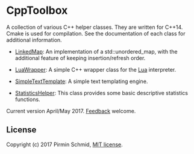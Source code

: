 CppToolbox
==========

A collection of various C++ helper classes. They are written for C++14. Cmake is used for compilation.
See the documentation of each class for additional information.

- [LinkedMap][linkedmap]: An implementation of a std::unordered_map, with the additional feature of keeping insertion/refresh order.

- [LuaWrapper][luawrapper]: A simple C++ wrapper class for the [Lua][lua] interpreter.

- [SimpleTextTemplate][simpletexttemplate]: A simple text templating engine.

- [StatisticsHelper][statisticshelper]: This class provides some basic descriptive statistics functions.

Current version April/May 2017.  [Feedback][feedback] welcome.


License
-------

Copyright (c) 2017 Pirmin Schmid, [MIT license][license].

[linkedmap]:LinkedMap
[luawrapper]:LuaWrapper
[simpletexttemplate]:SimpleTextTemplate
[statisticshelper]:StatisticsHelper
[lua]:https://www.lua.org
[license]:LICENSE
[feedback]:mailto:mailbox@pirmin-schmid.ch?subject=CppToolbox
